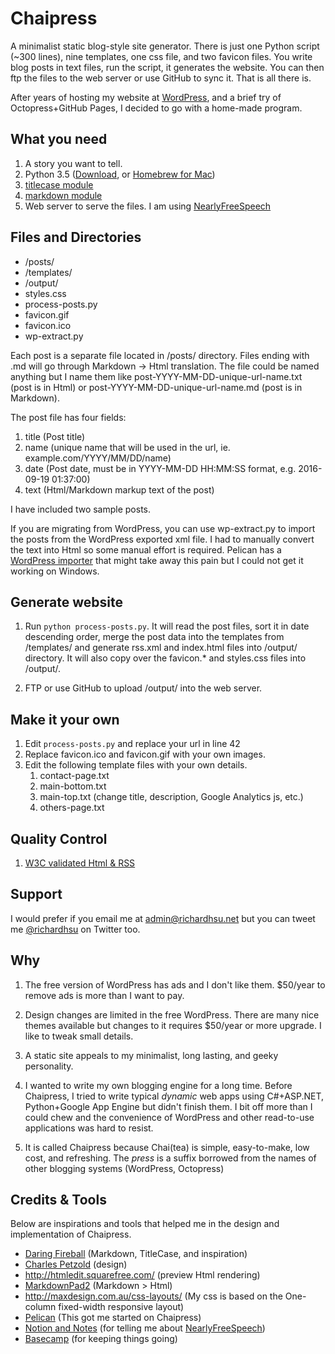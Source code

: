 # Chaipress
A minimalist static blog-style site generator. There is just one Python script (~300 lines), nine templates, one css file, and two favicon files. You write blog posts in text files, run the script, it generates the website. You can then ftp the files to the web server or use GitHub to sync it. That is all there is.

After years of hosting my website at [WordPress](http://wordpress.com), and a brief try of Octopress+GitHub Pages, I decided to go with a home-made program. 

## What you need
1. A story you want to tell.
2. Python 3.5 ([Download](https://www.python.org/downloads/), or [Homebrew for Mac](http://brew.sh))
3. [titlecase module](https://pypi.python.org/pypi/titlecase)
4. [markdown module](https://pypi.python.org/pypi/Markdown)
5. Web server to serve the files. I am using [NearlyFreeSpeech](https://www.nearlyfreespeech.net)

## Files and Directories
* /posts/
* /templates/
* /output/
* styles.css
* process-posts.py
* favicon.gif
* favicon.ico
* wp-extract.py

Each post is a separate file located in /posts/ directory. Files ending with .md will go through Markdown -> Html translation. The file could be named anything but I name them like post-YYYY-MM-DD-unique-url-name.txt (post is in Html) or post-YYYY-MM-DD-unique-url-name.md (post is in Markdown).

The post file has four fields:

1. title (Post title)
2. name (unique name that will be used in the url, ie. example.com/YYYY/MM/DD/name)
3. date (Post date, must be in YYYY-MM-DD HH:MM:SS format, e.g. 2016-09-19 01:37:00)
4. text (Html/Markdown markup text of the post)

I have included two sample posts.

If you are migrating from WordPress, you can use wp-extract.py to import the posts from the WordPress exported xml file. I had to manually convert the text into Html so some manual effort is required. Pelican has a [WordPress importer](http://pelican.readthedocs.io/en/3.6.3/importer.html) that might take away this pain but I could not get it working on Windows.

## Generate website
1. Run `python process-posts.py`. It will read the post files, sort it in date descending order, merge the post data into the templates from /templates/ and generate rss.xml and index.html files into /output/ directory. It will also copy over the favicon.* and styles.css files into /output/.

2. FTP or use GitHub to upload /output/ into the web server.

## Make it your own
1. Edit `process-posts.py` and replace your url in line 42
2. Replace favicon.ico and favicon.gif with your own images.
3. Edit the following template files with your own details.
   1. contact-page.txt
   2. main-bottom.txt
   3. main-top.txt (change title, description, Google Analytics js, etc.)
   4. others-page.txt
   
## Quality Control
1. [W3C validated Html & RSS](https://validator.w3.org/unicorn/)

## Support
I would prefer if you email me at admin@richardhsu.net but you can tweet me [@richardhsu](https://twitter.com/richardhsu) on Twitter too.

## Why
1. The free version of WordPress has ads and I don't like them. $50/year to remove ads is more than I want to pay.

2. Design changes are limited in the free WordPress. There are many nice themes available but changes to it requires $50/year or more upgrade. I like to tweak small details.

3. A static site appeals to my minimalist, long lasting, and geeky personality.

4. I wanted to write my own blogging engine for a long time. Before Chaipress, I tried to write typical _dynamic_ web apps using C#+ASP.NET, Python+Google App Engine but didn't finish them. I bit off more than I could chew and the convenience of WordPress and other read-to-use applications was hard to resist.

5. It is called Chaipress because Chai(tea) is simple, easy-to-make, low cost, and refreshing. The _press_ is a suffix borrowed from the names of other blogging systems (WordPress, Octopress)

## Credits & Tools
Below are inspirations and tools that helped me in the design and implementation of Chaipress.

* [Daring Fireball](http://daringfireball.net) (Markdown, TitleCase, and inspiration)
* [Charles Petzold](http://www.charlespetzold.com/blog/blog.xml) (design)
* http://htmledit.squarefree.com/ (preview Html rendering)
* [MarkdownPad2](http://www.markdownpad.com) (Markdown > Html)
* http://maxdesign.com.au/css-layouts/ (My css is based on the One-column fixed-width responsive layout)
* [Pelican](http://pelican.readthedocs.io/en/3.6.3/index.html) (This got me started on Chaipress)
* [Notion and Notes](https://www.notionsandnotes.org/tech/web-development/pelican-static-blog-setup.html) (for telling me about [NearlyFreeSpeech](https://www.nearlyfreespeech.net/))
* [Basecamp](https://basecamp.com) (for keeping things going)
